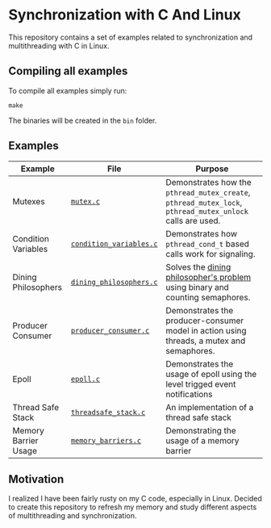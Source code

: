# Synchronization with C And Linux

This repository contains a set of examples related to synchronization and multithreading with C in Linux.

## Compiling all examples

To compile all examples simply run:

```
make
```

The binaries will be created in the ``bin`` folder.

## Examples

| Example | File | Purpose |
| ------- | ---- | ------- |
| Mutexes | [``mutex.c``](src/mutex.c) | Demonstrates how the ``pthread_mutex_create``, ``pthread_mutex_lock``, ``pthread_mutex_unlock`` calls are used. |
| Condition Variables | [``condition_variables.c``](src/condition_variables.c) | Demonstrates how ``pthread_cond_t`` based calls work for signaling. |
| Dining Philosophers | [``dining_philosophers.c``](src/dining_philosophers.c) | Solves the [dining philosopher's problem](https://en.wikipedia.org/wiki/Dining_philosophers_problem) using binary and counting semaphores. |
| Producer Consumer | [``producer_consumer.c``](src/producer_consumer.c) | Demonstrates the producer-consumer model in action using threads, a mutex and semaphores. | 
| Epoll | [``epoll.c``](src/epoll.c) | Demonstrates the usage of epoll using the level trigged event notifications |
| Thread Safe Stack | [``threadsafe_stack.c``](src/threadsafe_stack.c) | An implementation of a thread safe stack | 
| Memory Barrier Usage | [``memory_barriers.c``](src/memory_barriers.c) | Demonstrating the usage of a memory barrier | 

## Motivation

I realized I have been fairly rusty on my C code, especially in Linux. Decided to create this repository to refresh my memory and study different aspects of multithreading and synchronization.
